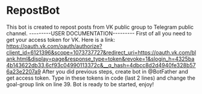 # RepostBot
This bot is created to repost posts from VK public group to Telegram public channel. 
---------USER DOCUMENTATION---------
First of all you need to get your access token for VK. Here is a link: 
https://oauth.vk.com/oauth/authorize?client_id=6121396&scope=1073737727&redirect_uri=https://oauth.vk.com/blank.html&display=page&response_type=token&revoke=1&slogin_h=4325ba4b143622db33.6cf93c04990113372c&__q_hash=4dbcc8d2d4940fe328b576a23e2207a9
After you did previous steps, create bot in @BotFather and get access token.
Type in these tokens in code (last 2 lines) and change the goal-group link on line 39.
Bot is ready to be started, enjoy!
